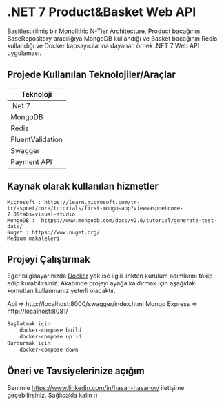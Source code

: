 # .NET 7 Product&Basket Web API

Basitleştirilmiş bir Monolithic N-Tier Architecture, Product bacağının BaseRepository aracılığıya MongoDB kullandığı ve Basket bacağının Redis kullandığı ve Docker kapsayıcılarına dayanan örnek .NET 7 Web API uygulaması.

## Projede Kullanılan Teknolojiler/Araçlar

| Teknoloji |
| ------------- |
| .Net 7 |
| MongoDB | 
| Redis |
| FluentValidation | 
| Swagger | 
| Payment API | 

## Kaynak olarak kullanılan hizmetler

```
Microsoft : https://learn.microsoft.com/tr-tr/aspnet/core/tutorials/first-mongo-app?view=aspnetcore-7.0&tabs=visual-studio
MongoDB :  https://www.mongodb.com/docs/v2.6/tutorial/generate-test-data/
Nuget : https://www.nuget.org/
Medium makaleleri
```

## Projeyi Çalıştırmak

Eğer bilgisayarınızda [Docker](https://docs.docker.com/engine/install/) yok ise ilgili linkten kurulum adımlarını takip edip kurabilirsiniz. Akabinde projeyi ayağa kaldırmak için aşağıdaki komutları kullanmanız yeterli olacaktır.

Api => http://localhost:8000/swagger/index.html
Mongo Express => http://localhost:8081/

```powershell
Başlatmak için: 
    docker-compose build
    docker-compose up -d
Durdurmak için: 
    docker-compose down
```

## Öneri ve Tavsiyelerinize açığım

Benimle https://www.linkedin.com/in/hasan-hasanov/ iletişime geçebilirsiniz. Sağlıcakla kalın :)